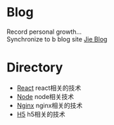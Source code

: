 # Blog

Record personal growth...  
Synchronize to b blog site [Jie Blog](http://mrlyj.gopeak.cn/post/)

# Directory

- [React](https://github.com/Mrlyjoutlook/blog/tree/master/react) react相关的技术
- [Node](https://github.com/Mrlyjoutlook/blog/tree/master/node) node相关技术
- [Nginx](https://github.com/Mrlyjoutlook/blog/tree/master/nginx) nginx相关的技术
- [H5]() h5相关的技术